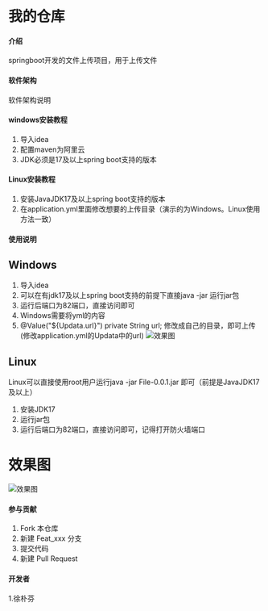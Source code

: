 # 我的仓库

#### 介绍

springboot开发的文件上传项目，用于上传文件

#### 软件架构

软件架构说明

#### windows安装教程

1. 导入idea
2. 配置maven为阿里云
3. JDK必须是17及以上spring boot支持的版本

#### Linux安装教程

1. 安装JavaJDK17及以上spring boot支持的版本
2. 在application.yml里面修改想要的上传目录（演示的为Windows。Linux使用方法一致）

#### 使用说明

## Windows

1. 导入idea
2. 可以在有jdk17及以上spring boot支持的前提下直接java -jar 运行jar包
3. 运行后端口为82端口，直接访问即可
4. Windows需要将yml的内容
5. @Value("${Updata.url}")
   private String url; 修改成自己的目录，即可上传(修改application.yml的Updata中的url)
   ![效果图](https://foruda.gitee.com/images/1708508021560631195/755868fc_13504388.png)

## Linux
Linux可以直接使用root用户运行java -jar File-0.0.1.jar 即可（前提是JavaJDK17及以上）

1. 安装JDK17
2. 运行jar包
3. 运行后端口为82端口，直接访问即可，记得打开防火墙端口

# 效果图

![效果图](https://foruda.gitee.com/images/1708485819786481550/6acfc99a_13504388.png "Snipaste_2024-02-21_11-15-57.png")

#### 参与贡献

1. Fork 本仓库
2. 新建 Feat_xxx 分支
3. 提交代码
4. 新建 Pull Request

#### 开发者

1.徐朴芬
